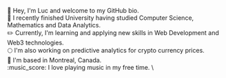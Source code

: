 :wave: Hey, I'm Luc and welcome to my GitHub bio. \
:book: I recently finished University having studied Computer Science, Mathematics and Data Analytics. \
:pencil2: Currently, I'm learning and applying new skills in Web Development and Web3 technologies. \
:full_moon: I'm also working on predictive analytics for crypto currency prices. \
:maple_leaf: I'm based in Montreal, Canada. \
:music_score: I love playing music in my free time. \
